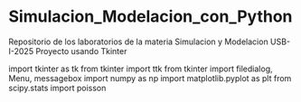 # Simulacion_Modelacion_con_Python
Repositorio de los laboratorios de la materia Simulacion y Modelacion USB-I-2025
Proyecto usando Tkinter

import tkinter as tk
from tkinter import ttk
from tkinter import filedialog, Menu, messagebox
import numpy as np
import matplotlib.pyplot as plt
from scipy.stats import poisson
